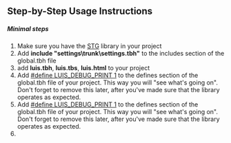 ## Step-by-Step Usage Instructions

##### Minimal steps

1. Make sure you have the [STG](<http://docs.tibbo.com/taiko/lib_stg.htm>) library in your project
2. Add **include "settings\trunk\settings.tbh"** to the includes section of the global.tbh file
3. add **luis.tbh**, **luis.tbs**, **luis.html** to your project
4. Add [#define LUIS_DEBUG_PRINT 1](library_defines.md) to the defines section of the global.tbh file of your project. This way you will "see what's going on". Don't forget to remove this later, after you've made sure that the library operates as expected.
5. Add [#define LUIS_DEBUG_PRINT 1](library_defines.md) to the defines section of the global.tbh file of your project. This way you will "see what's going on". Don't forget to remove this later, after you've made sure that the library operates as expected.
6. 

